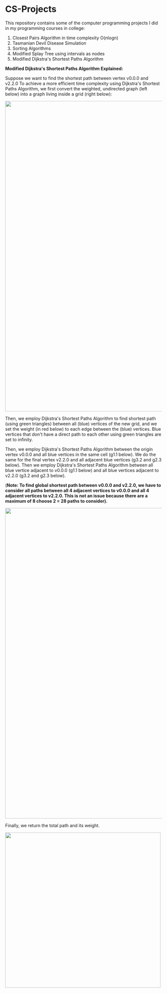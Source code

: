 # CS-Projects
This repository contains some of the computer programming projects I did in my programming courses in college:

1) Closest Pairs Algorithm in time complexity O(nlogn)
2) Tasmanian Devil Disease Simulation
3) Sorting Algorithms
4) Modified Splay Tree using intervals as nodes
5) Modified Dijkstra's Shortest Paths Algorithm

**Modified Dijkstra's Shortest Paths Algorithm Explained:**

Suppose we want to find the shortest path between vertex v0.0.0 and v2.2.0
To achieve a more efficient time complexity using Dijkstra's Shortest Paths Algorithm, we first convert the weighted, undirected graph (left below) into a graph living inside a grid (right below):

<img src="https://github.com/reynaldop96/PICTURES/blob/master/pic6.png" width="1000">

Then, we employ Dijkstra's Shortest Paths Algorithm to find shortest path (using green triangles) between all (blue) vertices of the new grid, and we set the weight (in red below) to each edge between the (blue) vertices.  Blue vertices that don't have a direct path to each other using green triangles are set to infinity. 

Then, we employ Dijkstra's Shortest Paths Algorithm between the origin vertex v0.0.0 and all blue vertices in the same cell (g1.1 below). We do the same for the final vertex v2.2.0 and all adjacent blue vertices (g3.2 and g2.3 below). Then we employ Dijkstra's Shortest Paths Algorithm between all blue vertice adjacent to v0.0.0 (g1.1 below) and all blue vertices adjacent to v2.2.0 (g3.2 and g2.3 below).

(**Note: To find global shortest path between v0.0.0 and v2.2.0, we have to consider all paths between all 4 adjacent vertices to v0.0.0 and all 4 adjacent vertices to v2.2.0. This is not an issue because there are a maximum of 8 choose 2 = 28 paths to consider).**

<img src="https://github.com/reynaldop96/PICTURES/blob/master/pic7.png" width="1000">

Finally, we return the total path and its weight. 

<img src="https://github.com/reynaldop96/PICTURES/blob/master/pic5.png" width="500">





